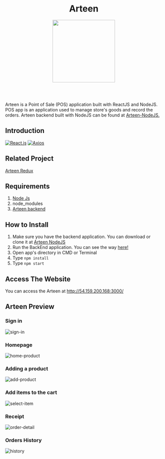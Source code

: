 <h1 align='center'>Arteen</h1>
<p align='center'>
  <a href='https://reactjs.org/'>
  <img height="200" src='https://upload.wikimedia.org/wikipedia/commons/a/a7/React-icon.svg' />
  </a>
</p>

<br>
<br>


Arteen is a Point of Sale (POS) application built with ReactJS and NodeJS. POS app is an application used to manage store's goods and record the orders. Arteen backend built with NodeJS can be found at <a href="https://github.com/TaufanP/Arteen-NodeJS">Arteen-NodeJS.</a>


## Introduction
[![React.js](https://img.shields.io/badge/React-16.12.0-blue.svg?style=rounded-square)](https://facebook.github.io/react/)
[![Axios](https://img.shields.io/badge/Axios-v.0.19.2-66a1ff.svg?style=rounded-square)](https://github.com/axios/axios)

## Related Project
<a href="https://github.com/TaufanP/Arteen-Redux">Arteen Redux</a>


## Requirements
1. <a href="https://nodejs.org/en/download/">Node Js</a>
2. node_modules
3. <a href="https://github.com/TaufanP/Arteen-NodeJS">Arteen backend</a>

## How to Install
1. Make sure you have the backend application. You can download or clone it at <a href="https://github.com/TaufanP/Arteen-NodeJS">Arteen NodeJS</a>
2. Run the BackEnd application. You can see the way <a href="https://github.com/TaufanP/Arteen-NodeJS" >here!</a>
3. Open app's directory in CMD or Terminal
4. Type ` npm install `
5. Type ` npm start `

## Access The Website
You can access the Arteen at <a target="_blank">http://54.159.200.168:3000/</a>

## Arteen Preview
### Sign in
![sign-in](https://user-images.githubusercontent.com/33638021/79171851-54cb9180-7e1d-11ea-82a7-ca3f75a64264.png)
### Homepage
![home-product](https://user-images.githubusercontent.com/33638021/79171860-585f1880-7e1d-11ea-8442-b58a7836bcbc.png)
### Adding a product
![add-product](https://user-images.githubusercontent.com/33638021/79171855-56955500-7e1d-11ea-88a0-6c5a4c21626a.png)
### Add items to the cart
![select-item](https://user-images.githubusercontent.com/33638021/79171866-5a28dc00-7e1d-11ea-88f9-3f7c6d4a1ccd.png)
### Receipt
![order-detail](https://user-images.githubusercontent.com/33638021/79171864-59904580-7e1d-11ea-9640-c7ceedd4d912.png)
### Orders History
![history](https://user-images.githubusercontent.com/33638021/79171858-57c68200-7e1d-11ea-8410-d591d81afd23.png)
